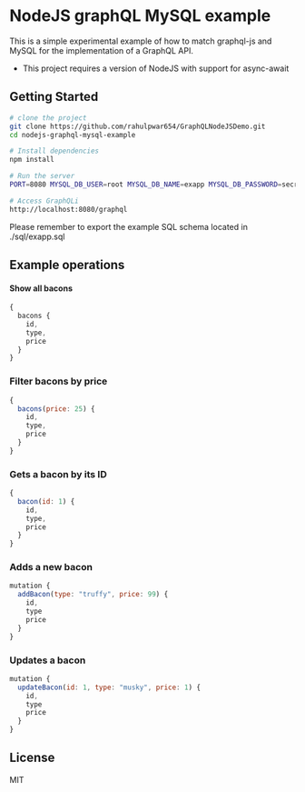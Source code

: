 NodeJS graphQL MySQL example
==================================

This is a simple experimental example of how to match graphql-js and MySQL for the implementation of a GraphQL API.

- This project requires a version of NodeJS with support for async-await

Getting Started
---------------

```sh
# clone the project
git clone https://github.com/rahulpwar654/GraphQLNodeJSDemo.git
cd nodejs-graphql-mysql-example

# Install dependencies
npm install

# Run the server
PORT=8080 MYSQL_DB_USER=root MYSQL_DB_NAME=exapp MYSQL_DB_PASSWORD=secret MYSQL_DB_ADDRESS=localhost MYSQL_DB_POOL_SIZE=10 npm start

# Access GraphQLi
http://localhost:8080/graphql
```

Please remember to export the example SQL schema located in ./sql/exapp.sql

## Example operations

#### Show all bacons
```js
{
  bacons {
    id,
    type,
    price
  }
}
```

### Filter bacons by price
```js
{
  bacons(price: 25) {
    id,
    type,
    price
  }
}
```

### Gets a bacon by its ID
```js
{
  bacon(id: 1) {
    id,
    type,
    price
  }
}
```

### Adds a new bacon
```js
mutation {
  addBacon(type: "truffy", price: 99) {
    id,
    type
    price
  }
}
```

### Updates a bacon
```js
mutation {
  updateBacon(id: 1, type: "musky", price: 1) {
    id,
    type
    price
  }
}
```

License
-------

MIT
